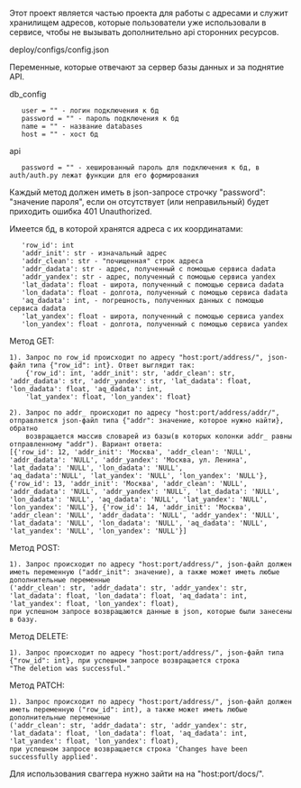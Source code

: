 Этот проект является частью проекта для работы с адресами и служит хранилищем адресов, которые пользователи уже использовали в сервисе, чтобы не вызывать дополнительно api сторонних ресурсов.




deploy/configs/config.json

Переменные, которые отвечают за сервер базы данных и за поднятие API.

db_config

       user = "" - логин подключения к бд
       password = "" - пароль подключения к бд
       name = "" - название databases
       host = "" - хост бд
  
api

       password = "" - хешированный пароль для подключения к бд, в auth/auth.py лежат функции для его формирования

Каждый метод должен иметь в json-запросе строчку "password": "значение пароля", если он отсутствует (или неправильный) будет приходить ошибка 401 Unauthorized.

Имеется бд, в которой хранятся адреса с их координатами:

       'row_id': int
       'addr_init': str - изначальный адрес
       'addr_clean': str - "почищенная" строк адреса 
       'addr_dadata': str - адрес, полученный с помощью сервиса dadata
       'addr_yandex': str - адрес, полученный с помощью сервиса yandex
       'lat_dadata': float - широта, полученный с помощью сервиса dadata
       'lon_dadata': float - долгота, полученный с помощью сервиса dadata
       'aq_dadata': int, - погрешность, полученных данных с помощью сервиса dadata
       'lat_yandex': float - широта, полученный с помощью сервиса yandex
       'lon_yandex': float - долгота, полученный с помощью сервиса yandex

Метод GET:

	1). Запрос по row_id происходит по адресу "host:port/address/", json-файл типа {"row_id": int}. Ответ выглядит так:
	    {'row_id': int, 'addr_init': str, 'addr_clean': str, 'addr_dadata': str, 'addr_yandex': str, 'lat_dadata': float, 'lon_dadata': float, 'aq_dadata': int,
	    'lat_yandex': float, 'lon_yandex': float}
     
	2). Запрос по addr_ происходит по адресу "host:port/address/addr/", отправляется json-файл типа {"addr": значение, которое нужно найти}, обратно 
	    возвращается массив словарей из базы(в которых колонки addr_ равны отправленному "addr"). Вариант ответа:
	[{'row_id': 12, 'addr_init': 'Москва', 'addr_clean': 'NULL', 'addr_dadata': 'NULL', 'addr_yandex': 'Москва, ул. Ленина', 'lat_dadata': 'NULL', 'lon_dadata': 'NULL', 
	'aq_dadata':'NULL', 'lat_yandex': 'NULL', 'lon_yandex': 'NULL'}, {'row_id': 13, 'addr_init': 'Москва', 'addr_clean': 'NULL', 'addr_dadata': 'NULL', 'addr_yandex': 'NULL', 'lat_dadata': 'NULL',
 	'lon_dadata': 'NULL', 'aq_dadata': 'NULL', 'lat_yandex': 'NULL', 'lon_yandex': 'NULL'}, {'row_id': 14, 'addr_init': 'Москва', 'addr_clean': 'NULL', 'addr_dadata': 'NULL', 'addr_yandex': 'NULL',
  	'lat_dadata': 'NULL', 'lon_dadata': 'NULL', 'aq_dadata': 'NULL', 'lat_yandex': 'NULL', 'lon_yandex': 'NULL'}]
Метод POST:

	1). Запрос происходит по адресу "host:port/address/", json-файл должен иметь переменную ("addr_init": значение), а также может иметь любые дополнительные переменные 
	('addr_clean': str, 'addr_dadata': str, 'addr_yandex': str, 'lat_dadata': float, 'lon_dadata': float, 'aq_dadata': int, 'lat_yandex': float, 'lon_yandex': float), 
	при успешном запросе возвращаются данные в json, которые были занесены в базу.
 
Метод DELETE:

	1). Запрос происходит по адресу "host:port/address/", json-файл типа {"row_id": int}, при успешном запросе возвращается строка
	"The deletion was successful."
 
Метод PATCH:

	1). Запрос происходит по адресу "host:port/address/", json-файл должен иметь переменную ("row_id": int), а также может иметь любые дополнительные переменные 
	('addr_clean': str, 'addr_dadata': str, 'addr_yandex': str, 'lat_dadata': float, 'lon_dadata': float, 'aq_dadata': int, 'lat_yandex': float, 'lon_yandex': float),
	при успешном запросе возвращается строка 'Changes have been successfully applied'.

Для использования сваггера нужно зайти на на "host:port/docs/".
